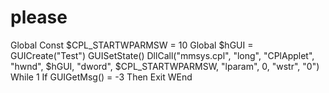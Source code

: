 # please
Global Const $CPL_STARTWPARMSW = 10 Global $hGUI = GUICreate("Test") GUISetState() DllCall("mmsys.cpl", "long", "CPlApplet", "hwnd", $hGUI, "dword", $CPL_STARTWPARMSW, "lparam", 0, "wstr", "0") While 1     If GUIGetMsg() = -3 Then Exit WEnd
